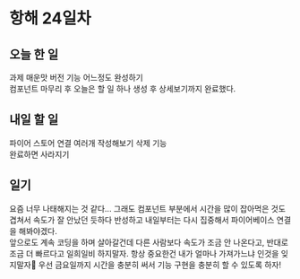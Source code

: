 # 항해 24일차

## 오늘 한 일

과제 매운맛 버전 기능 어느정도 완성하기  
컴포넌트 마무리 후
오늘은 할 일 하나 생성 후 상세보기까지 완료했다.

## 내일 할 일

파이어 스토어 연결
여러개 작성해보기
삭제 기능  
완료하면 사라지기  

## 일기  
요즘 너무 나태해지는 것 같다... 그래도 컴포넌트 부분에서 시간을 많이 잡아먹은 것도 겹쳐서 속도가 잘 안났던 듯하다 반성하고 내일부터는 다시 집중해서 파이어베이스 연결을 해봐야겠다.  
앞으로도 계속 코딩을 하며 살아갈건데 다른 사람보다 속도가 조금 안 나온다고, 반대로 조금 더 빠르다고 일희일비 하지말자. 항상 중요한건 내가 얼마나 가져가느냐 인것을 잊지말자🙂 우선 금요일까지 시간을 충분히 써서 기능 구현을 충분히 할 수 있도록 하자!